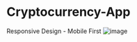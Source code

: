 # Cryptocurrency-App
Responsive Design - Mobile First
![image](https://github.com/esarmiem/Cryptocurrency-App/assets/114357859/97765e4e-7538-410b-8ac1-015b37fae315)
